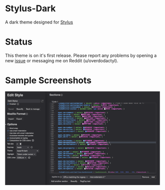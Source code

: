 # Stylus-Dark

A dark theme designed for [Stylus](https://github.com/openstyles/stylus)

# Status

This theme is on it's first release.  Please report any problems by opening a new [issue](https://github.com/overdodactyl/Stylus-Dark/issues) or messaging me on Reddit (u/overdodactyl).

# Sample Screenshots

![1](screenshots/Stylus_1.png)
